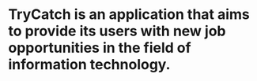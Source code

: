 # TryCatch is an application that aims to provide its users with new job opportunities in the field of information technology.
